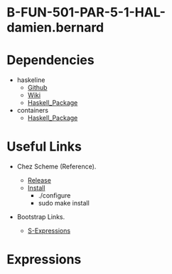 # B-FUN-501-PAR-5-1-HAL-damien.bernard

# Dependencies
 - haskeline
   - [Github](https://github.com/judah/haskeline)
   - [Wiki](https://github.com/judah/haskeline/wiki)
   - [Haskell_Package](https://hackage.haskell.org/package/haskeline)
 - containers
   - [Haskell_Package](https://hackage.haskell.org/package/containers)
   
# Useful Links
 - Chez Scheme (Reference).
   - [Release](https://github.com/cisco/ChezScheme/releases/tag/v9.5.4)
   - [Install](https://github.com/cisco/ChezScheme/blob/master/BUILDING)
     - ./configure
     - sudo make install

 - Bootstrap Links.
   - [S-Expressions](https://en.wikipedia.org/wiki/S-expression)
   
   
# Expressions